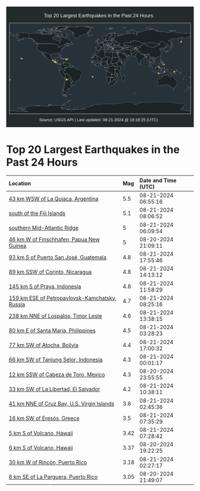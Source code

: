 ![Map](./map.png)

# Top 20 Largest Earthquakes in the Past 24 Hours

| Location | Mag | Date and Time (UTC) |
|:---|:---|:---|
| [43 km WSW of La Quiaca, Argentina](https://earthquake.usgs.gov/earthquakes/eventpage/us7000n8ey) | 5.5 | 08-21-2024 06:55:16 |
| [south of the Fiji Islands](https://earthquake.usgs.gov/earthquakes/eventpage/us7000n8fh) | 5.1 | 08-21-2024 08:06:52 |
| [southern Mid-Atlantic Ridge](https://earthquake.usgs.gov/earthquakes/eventpage/us7000n8es) | 5 | 08-21-2024 06:09:54 |
| [46 km W of Finschhafen, Papua New Guinea](https://earthquake.usgs.gov/earthquakes/eventpage/us7000n8by) | 5 | 08-20-2024 21:09:11 |
| [93 km S of Puerto San José, Guatemala](https://earthquake.usgs.gov/earthquakes/eventpage/us7000n8id) | 4.8 | 08-21-2024 17:55:46 |
| [89 km SSW of Corinto, Nicaragua](https://earthquake.usgs.gov/earthquakes/eventpage/us7000n8h2) | 4.8 | 08-21-2024 14:13:12 |
| [145 km S of Praya, Indonesia](https://earthquake.usgs.gov/earthquakes/eventpage/us7000n8g7) | 4.8 | 08-21-2024 11:58:29 |
| [159 km ESE of Petropavlovsk-Kamchatsky, Russia](https://earthquake.usgs.gov/earthquakes/eventpage/us7000n8fk) | 4.7 | 08-21-2024 08:25:16 |
| [238 km NNE of Lospalos, Timor Leste](https://earthquake.usgs.gov/earthquakes/eventpage/us7000n8gq) | 4.6 | 08-21-2024 13:38:15 |
| [80 km E of Santa Maria, Philippines](https://earthquake.usgs.gov/earthquakes/eventpage/us7000n8e3) | 4.5 | 08-21-2024 03:28:23 |
| [77 km SW of Atocha, Bolivia](https://earthquake.usgs.gov/earthquakes/eventpage/us7000n8i3) | 4.4 | 08-21-2024 17:00:32 |
| [66 km SW of Tanjung Selor, Indonesia](https://earthquake.usgs.gov/earthquakes/eventpage/us7000n8d3) | 4.3 | 08-21-2024 00:01:17 |
| [12 km SSW of Cabeza de Toro, Mexico](https://earthquake.usgs.gov/earthquakes/eventpage/us7000n8cz) | 4.3 | 08-20-2024 23:55:55 |
| [33 km SW of La Libertad, El Salvador](https://earthquake.usgs.gov/earthquakes/eventpage/us7000n8g0) | 4.2 | 08-21-2024 10:38:11 |
| [41 km NNE of Cruz Bay, U.S. Virgin Islands](https://earthquake.usgs.gov/earthquakes/eventpage/pr2024234000) | 3.6 | 08-21-2024 02:45:36 |
| [16 km SW of Eresós, Greece](https://earthquake.usgs.gov/earthquakes/eventpage/us7000n8f9) | 3.5 | 08-21-2024 07:35:29 |
| [5 km S of Volcano, Hawaii](https://earthquake.usgs.gov/earthquakes/eventpage/hv74416196) | 3.42 | 08-21-2024 07:28:42 |
| [6 km S of Volcano, Hawaii](https://earthquake.usgs.gov/earthquakes/eventpage/hv74414281) | 3.37 | 08-20-2024 19:22:25 |
| [30 km W of Rincón, Puerto Rico](https://earthquake.usgs.gov/earthquakes/eventpage/pr71457958) | 3.18 | 08-21-2024 02:27:17 |
| [6 km SE of La Parguera, Puerto Rico](https://earthquake.usgs.gov/earthquakes/eventpage/pr71457913) | 3.05 | 08-20-2024 21:49:07 |
